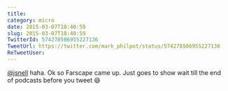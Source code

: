 ```yaml
---
title: 
category: micro
date: 2015-03-07T18:40:59
slug: 2015-03-07T18:40:59
TwitterId: 574278586955227136
TweetUrl: https://twitter.com/mark_philpot/status/574278586955227136
ReTweetUser: 
---
```


[@jsnell](https://twitter.com/jsnell) haha. Ok so Farscape came up. Just goes to show wait till the end of podcasts before you tweet 😄